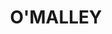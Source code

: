 ---
lastmod: '2025-04-06T06:05:20+00:00'
latitude: -35.351693
layout: suburb
longitude: 149.092601
postcode: '2606'
state: ACT
title: O'MALLEY
url: /act/o'malley/
---
